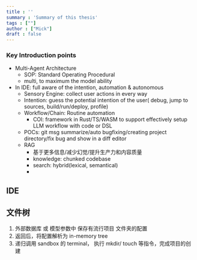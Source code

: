 ```yaml
---
title : ''
summary : 'Summary of this thesis'
tags : [""]
author : ["Mick"]
draft : false
---
```


### Key Introduction points

* Multi-Agent Architecture
	* SOP: Standard Operating Procedural
	* multi, to maximum the model ability
* In IDE: full aware of the intention, automation & autonomous
	* Sensory Engine: collect user actions in every way
	* Intention: guess the potential intention of the user( debug, jump to sources, build/run/deploy, profile)
	* Workflow/Chain: Routine automation
		* COI: framework in Rust/TS/WASM to support effectively setup LLM workflow with code or DSL
	* POCs: git msg summarize/auto bugfixing/creating project directory/fix bug and show in a diff editor
	* RAG
		* 基于更多信息/减少幻觉/提升生产力和内容质量
		* knowledge: chunked codebase
		* search: hybrid(lexical, semantical)
		* 

## IDE

## 文件树

1. 外部数据库 或 模型参数中 保存有流行项目 文件夹的配置
2. 返回后，将配置解析为 in-memory tree
3. 递归调用 sandbox 的 terminal， 执行 mkdir/ touch 等指令，完成项目的创建
